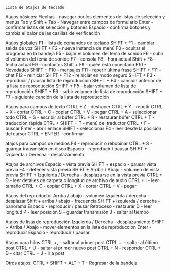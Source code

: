 	Lista de atajos de teclado

Atajos básicos:
Flechas - navegar por los elementos de listas de selección y menús
Tab y Shift + Tab - Navegar entre campos de formulario
Enter - confirmar listas de selección y botones
Espacio - confirma botones y cambia el balor de las casillas de verificación

Atajos globales
F1 - lista de comandos de teclado
SHIFT + F1 - cambiar salida de voz
SHIFT + F2 - nueva instancia de menú
F3 - ocultar el programa en la bandeja
F5 - bajar el bolumen del tema de sonido
F6 - subir el volumen del tema de sonido
F7 - consola
F8 - hora actual
Shift + F8 - fecha actual
F9 - contactos
Shift + F9 - quién está conectado
F10 - Novedades
SHIFT + F10 - mensajes
F11 - repetir última frase
SHIFT + F11 - chat
F12 - reiniciar
SHIFT + F12 - reiniciar en modo seguro
SHIFT + F3 - reproducir / pausar lista de reproducción
SHIFT + F4 - canción anterior de la lista de reproducción
SHIFT + F5 - bajar volumen de lista de reproducción
SHIFT + F6 - subir volumen de lista de reproducción
SHIFT + F7 - siguiente canción de la lista de reproducción

Atajos para campos de texto
CTRL + Z - deshacer
CTRL + Y - repetir
CTRL + X - cortar
CTRL + C - copiar
CTRL + V - pegar
CTRL + A - seleccionar todo
CTRL + S - escribir al búfer
CTRL + R - restaurar búfer
CTRL + T - traducción rápida
CTRL + SHIFT + T - menú del traductor
CTRL + F - buscar
Enter - abrir enlace
SHIFT - seleccionar
F4 - leer desde la posición del cursor
CTRL + ENTER - confirmar

atajos para campos de medios
F4 - reproducir o rebobinar
CTRL + S - guardar transmisión en disco
Espacio - reproducir / pausar
SHIFT + Izquierda / Derecha - desplazamiento

Atajos de archivos
Espacio - vista previa
SHIFT + espacio - pausar vista previa
F4 - detener vista previa
SHIFT + Arriba / Abajo - volumen de vista previa
SHIFT + Izquierda / Derecha - desplazarse en la vista previa
CTRL + D - leer detalles de carpeta o longitud de archivo de audio
CTRL + I - leer tamaño
CTRL + C - copiar
CTRL + X - cortar
CTRL + V - pegar

Atajos del reproductor
Arriba / abajo - volumen
Izquierda / derecha - desplazar
Shift + arriba / abajo - frecuencia
SHIFT + izquierda / derecha - panorama
Espacio - reproducir / pausar
Retroceso - restaurar
D - leer longitud
P - leer posición
S - guardar transmisión
J - saltar al tiempo

Atajos de lista de reproducción
Izquierda / Derecha - desplazamiento
SHIFT + Arriba / Abajo - mover elementos en la lista de reproducción
Enter - reproducir
Espacio - reproducir / pausar

Atajos para hilos
CTRL +, - saltar al primer post
CTRL +. - saltar al último post
CTRL + U - saltar al primer nuevo post
CTRL + N - responder
CTRL + D - citar
CTRL + J - ir a post

Otros atajos:
CTRL + SHIFT + ALT + T - Regresar de la bandeja
